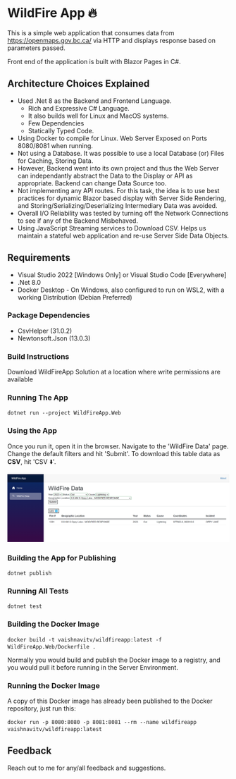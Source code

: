 ﻿# WildFire App 🔥

This is a simple web application that consumes data from https://openmaps.gov.bc.ca/
via HTTP and displays response based on parameters passed.

Front end of the application is built with Blazor Pages in C#.

## Architecture Choices Explained

- Used .Net 8 as the Backend and Frontend Language.
   - Rich and Expressive C# Language. 
   - It also builds well for Linux and MacOS systems.
   - Few Dependencies
   - Statically Typed Code.
- Using Docker to compile for Linux. Web Server Exposed on Ports 8080/8081 when running.
- Not using a Database. It was possible to use a local Database (or)
  Files for Caching, Storing Data.
- However, Backend went into its own project and thus the Web Server can independantly
  abstract the Data to the Display or API as appropriate. Backend can change Data Source too.
- Not implementing any API routes. For this task, the idea is to use
  best practices for dynamic Blazor based display with Server Side Rendering,
  and Storing/Serializing/Deserializing Intermediary Data was avoided.
- Overall I/O Reliability was tested by turning off the Network Connections to
  see if any of the Backend Misbehaved.
- Using JavaScript Streaming services to Download CSV. Helps us maintain a
  stateful web application and re-use Server Side Data Objects.

## Requirements

- Visual Studio 2022 [Windows Only] or Visual Studio Code [Everywhere]
- .Net 8.0
- Docker Desktop - On Windows, also configured to run on WSL2, with a working Distribution (Debian Preferred)

### Package Dependencies

- CsvHelper (31.0.2)
- Newtonsoft.Json (13.0.3)

### Build Instructions

Download WildFireApp Solution at a location where
write permissions are available

### Running The App

```shell
dotnet run --project WildFireApp.Web
```

### Using the App

Once you run it, open it in the browser. Navigate to the 'WildFire Data'
page. Change the default filters and hit 'Submit'. To download this table
data as **CSV**, hit 'CSV ⬇️'.

![WildFire App](Images/WildFireApp-UI-Screenshot.png)

### Building the App for Publishing

```shell
dotnet publish
```

### Running All Tests

```shell
dotnet test
```

### Building the Docker Image

```shell
docker build -t vaishnavitv/wildfireapp:latest -f WildFireApp.Web/Dockerfile .
```

Normally you would build and publish the Docker image to
a registry, and you would pull it before running in the Server
Environment.

### Running the Docker Image

A copy of this Docker image has already been published
to the Docker repository, just run this:

```shell
docker run -p 8080:8080 -p 8081:8081 --rm --name wildfireapp vaishnavitv/wildfireapp:latest
```

## Feedback

Reach out to me for any/all feedback and suggestions.